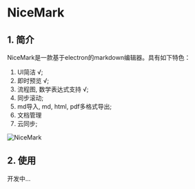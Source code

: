 # NiceMark

## 1. 简介

NiceMark是一款基于electron的markdown编辑器。具有如下特色：

1. UI简洁 √;
2. 即时预览 √;
3. 流程图, 数学表达式支持 √;
4. 同步滚动;
5. md导入, md, html, pdf多格式导出;
6. 文档管理
7. 云同步;

![NiceMark](https://github.com/dongkuo/NiceMark/blob/master/src/screenshot/NiceMark.png)

## 2. 使用

开发中...
